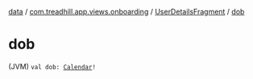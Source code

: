 [data](../../index.md) / [com.treadhill.app.views.onboarding](../index.md) / [UserDetailsFragment](index.md) / [dob](./dob.md)

# dob

(JVM) `val dob: `[`Calendar`](https://docs.oracle.com/javase/8/docs/api/java/util/Calendar.html)`!`